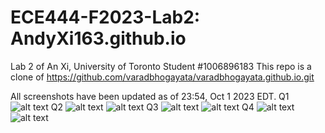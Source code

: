 # ECE444-F2023-Lab2: AndyXi163.github.io
Lab 2 of An Xi, University of Toronto Student #1006896183
This repo is a clone of https://github.com/varadbhogayata/varadbhogayata.github.io.git

All screenshots have been updated as of 23:54, Oct 1 2023 EDT.
Q1
![alt text](https://github.com/AndyXi163/ECE444-F2023-Lab1/blob/main/L2_1.png)
Q2
![alt text](https://github.com/AndyXi163/ECE444-F2023-Lab1/blob/main/L2_2_1.png)
![alt text](https://github.com/AndyXi163/ECE444-F2023-Lab1/blob/main/L2_2_2.png)
Q3
![alt text](https://github.com/AndyXi163/ECE444-F2023-Lab1/blob/main/L2_3_1.png)
![alt text](https://github.com/AndyXi163/ECE444-F2023-Lab1/blob/main/L2_3_2.png)
Q4
![alt text](https://github.com/AndyXi163/ECE444-F2023-Lab1/blob/main/L2_4_1.png)
![alt text](https://github.com/AndyXi163/ECE444-F2023-Lab1/blob/main/L2_4_2.png)
